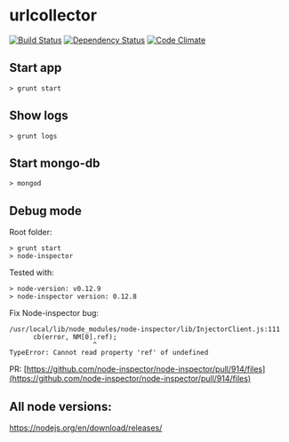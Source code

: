 # urlcollector
[![Build Status](https://travis-ci.org/JhymerMartinez/urlcollector.svg?branch=master)](https://travis-ci.org/JhymerMartinez/urlcollector)
[![Dependency Status](https://david-dm.org/jhymermartinez/urlcollector.svg)](https://david-dm.org/jhymermartinez/urlcollector)
[![Code Climate](https://codeclimate.com/github/JhymerMartinez/urlcollector/badges/gpa.svg)](https://codeclimate.com/github/JhymerMartinez/urlcollector)

## Start app
```
> grunt start
```

## Show logs
```
> grunt logs
```

## Start mongo-db
```
> mongod
```

## Debug mode

Root folder:

```
> grunt start
> node-inspector
```

Tested with:

```
> node-version: v0.12.9
> node-inspector version: 0.12.8
```
Fix Node-inspector bug:
```
/usr/local/lib/node_modules/node-inspector/lib/InjectorClient.js:111
      cb(error, NM[0].ref);
                     ^
TypeError: Cannot read property 'ref' of undefined
```
PR: [https://github.com/node-inspector/node-inspector/pull/914/files](https://github.com/node-inspector/node-inspector/pull/914/files)

## All node versions:

https://nodejs.org/en/download/releases/
